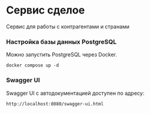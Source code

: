 # Сервис сделое

Сервис для работы с контрагентами и странами

### Настройка базы данных PostgreSQL
Можно запустить PostgreSQL  через Docker.

``docker compose up -d``

### Swagger UI 

Swagger UI с автодокументацией доступен по адресу:

``http://localhost:8080/swagger-ui.html``

